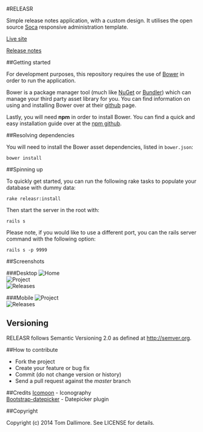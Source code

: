 #RELEASR


Simple release notes application, with a custom design. It utilises the open source [Soca](https://github.com/Jellyfishboy/soca) responsive administration template.

[Live site](http://release.tomdallimore.com)

[Release notes](http://release.tomdallimore.com)

##Getting started

For development purposes, this repository requires the use of [Bower](http://bower.io/) in order to run the application.

Bower is a package manager tool (much like [NuGet](http://www.nuget.org/) or [Bundler](http://bundler.io/)) which can manage your third party asset library for you. You can find information on using and installing Bower over at their [github](https://github.com/bower/bower) page.

Lastly, you will need **npm** in order to install Bower. You can find a quick and easy installation guide over at the [npm github](https://github.com/npm/npm).

##Resolving dependencies

You will need to install the Bower asset dependencies, listed in `bower.json`:

    bower install
    

##Spinning up

To quickly get started, you can run the following rake tasks to populate your database with dummy data:

    rake releasr:install
  
Then start the server in the root with:

    rails s
    
Please note, if you would like to use a different port, you can the rails server command with the following option:

    rails s -p 9999


##Screenshots

###Desktop
![Home](http://tomdallimore.com/wp-content/uploads/2014/06/releasr-1.png "Home")  
![Project](http://tomdallimore.com/wp-content/uploads/2014/06/releasr-2.png "Project")  
![Releases](http://tomdallimore.com/wp-content/uploads/2014/06/releasr-3.png "Releases")  

###Mobile
![Project](http://tomdallimore.com/wp-content/uploads/2014/06/releasr-4.png "Project")  
![Releases](http://tomdallimore.com/wp-content/uploads/2014/06/releasr-5.png "Releases") 

## Versioning

RELEASR follows Semantic Versioning 2.0 as defined at
<http://semver.org>.


##How to contribute

* Fork the project
* Create your feature or bug fix
* Commit (do not change version or history)
* Send a pull request against the *master* branch

##Credits
[Icomoon](http://icomoon.io/) - Iconography   
[Bootstrap-datepicker](http://www.eyecon.ro/bootstrap-datepicker/) - Datepicker plugin

##Copyright

Copyright (c) 2014 Tom Dallimore. See LICENSE for details.

